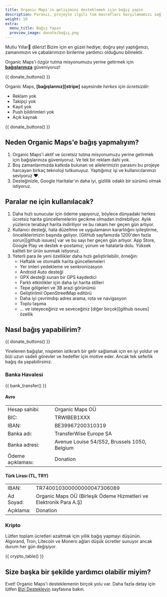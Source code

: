 ```yaml
---
title: Organic Maps'in gelişimini desteklemek için bağış yapın
description: Paranız, projeyle ilgili tüm masrafları karşılamamızı sağlıyor ve Organic Maps'i iyileştirmemiz için bizi motive ediyor.
weight: 10
extra:
  menu_title: Bağış Yapın
  preview_image: donate/bağış.png
---
```


Mutlu Yıllar🎄 dileriz! Bizim için en güzel hediye; doğru şeyi yaptığımızı, zamanımızın ve çabalarımızın birilerine yardımcı olduğunu bilmektir.

Organic Maps'i özgür tutma misyonumuzu yerine getirmek için **[bağışlarınıza][donate]** güveniyoruz!

{{ donate_buttons() }}

Organic Maps, **[bağışlarınız][stripe]** sayesinde _herkes için ücretsizdir_:

- Reklam yok
- Takipçi yok
- Kayıt yok
- Push bildirimleri yok
- Açık kaynak

{{ donate_buttons() }}

## Neden Organic Maps'e bağış yapmalıyım?

1. Organic Maps'i aktif ve ücretsiz tutma misyonumuzu yerine getirmek için bağışlarınıza güveniyoruz.
   Ve tek bir reklam dahi yok.
2. Boş zamanlarımızda katkıda bulunan ve ailelerimizin parasını bu projeye harcayan birkaç teknoloji tutkunuyuz.
   Yaptığımız işi ve kullanıcılarımızı seviyoruz ❤️.
3. Desteğinizle, Google Haritalar'ın daha iyi, gizlilik odaklı bir sürümü olmak istiyoruz.

## Paralar ne için kullanılacak?

1. Daha hızlı sunucular için ödeme yapıyoruz, böylece dünyadaki herkes ücretsiz harita güncellemelerini gecikme olmadan indirebiliyor.
   Aylık yüzlerce terabayt harita indiriliyor ve bu rakam her geçen gün artıyor.
2. Kullanıcı desteği, hata düzeltme ve uygulamanın kararlılığını iyileştirme, önceliklerimizin başında geliyor.
   [GitHub sayfamızda 1200'den fazla sorun][github issues] var ve bu sayı her geçen gün artıyor.
   App Store, Google Play ve destek e-postamız; yorum ve hatalarla dolu. Yüksek kaliteli bir ürün sunmak istiyoruz.
3. Yeterli para ile yeni özellikler daha hızlı geliştirilebilir, örneğin:
   - Haftalık ve otomatik harita güncellemeleri
   - Yer imleri yedekleme ve senkronizasyon
   - Android Auto desteği
   - GPX desteği sunan bir GPS kaydedici
   - Farklı etkinlikler için daha iyi harita stilleri
   - Tepe gölgeleri ve 3B arazi görünümü
   - Geliştirilmil OpenStreetMap editörü
   - Daha iyi çevrimdışı adres arama, rota ve navigasyon
   - Toplu taşıma
   - … ve isteyeceğiniz ve seveceğiniz [diğer birçok][github issues] özellik

## Nasıl bağış yapabilirim?

{{ donate_buttons() }}

Yinelenen bağışlar, nispeten istikrarlı bir gelir sağlamak için
en iyi yoldur ve bizi uzun vadeli görevler ve hedefler için motive
eder. Ancak tek seferlik bağış da yapabilirsiniz.

### Banka Havalesi

{{ bank_transfer() }}

#### Avro

|                   |                                              |
| ----------------- | -------------------------------------------- |
| Hesap sahibi:     | Organic Maps OÜ                              |
| BIC:              | TRWIBEB1XXX                                  |
| IBAN:             | BE39967200310319                             |
| Banka adı:        | TransferWise Europe SA                       |
| Banka adresi:     | Avenue Louise 54/S52, Brussels 1050, Belgium |
| Ödeme açıklaması: | Donation                                     |

#### Türk Lirası (TL, TRY)

|           |                                                                    |
| --------- | ------------------------------------------------------------------ |
| IBAN:     | TR740010300000000047306089                                         |
| Ad Soyad: | Organic Maps OÜ (Birleşik Ödeme Hizmetleri ve Elektronik Para A.Ş) |
| Açıklama: | Donation                                                           |

### Kripto

Lütfen toplam ücretleri azaltmak için yıllık bağış yapmayı düşünün.
Algorand, Tron, Litecoin ve Monero ağları düşük ücretler sunuyor ancak durum her gün değişiyor.

{{ crypto_table() }}

## Size başka bir şekilde yardımcı olabilir miyim?

Evet! Organic Maps'i desteklemenin birçok yolu var. Daha fazla
detay için lütfen [Bizi Destekleyin](@/support-us/index.tr.md) sayfasına bakın.

[donate]: https://donate.organicmaps.app
